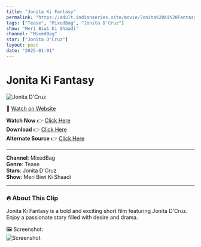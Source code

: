```yaml
---
title: "Jonita Ki Fantasy"
permalink: "https://adult.indianseries.site/movie/Jonita%20Ki%20Fantasy"
tags: ["Tease", "MixedBag", "Jonita D'Cruz"]
show: "Meri Biwi Ki Shaadi"
channel: "MixedBag"
star: ["Jonita D'Cruz"]
layout: post
date: "2025-01-01"
---
```


# Jonita Ki Fantasy

![Jonita D'Cruz](https://shorts.desisins.com/wp-content/uploads/2024/06/Jonita-D-Cruz-Fantasy-DesiSins.com_.jpg)

🔗 [Watch on Website](https://adult.indianseries.site/movie/Jonita%20Ki%20Fantasy)

**Watch Now** 👉 [Click Here](https://adult.indianseries.site/movie/Jonita%20Ki%20Fantasy)  
**Download** 👉 [Click Here](https://adult.indianseries.site/movie/Jonita%20Ki%20Fantasy)  
**Alternate Source** 👉 [Click Here](https://adult.indianseries.site/movie/Jonita%20Ki%20Fantasy)

---

**Channel**: MixedBag  
**Genre**: Tease  
**Stars**: Jonita D'Cruz  
**Show**: Meri Biwi Ki Shaadi

---

### 🔥 About This Clip

Jonita Ki Fantasy is a bold and exciting short film featuring Jonita D'Cruz. Enjoy a passionate story filled with desire and drama.
 
🖼️ Screenshot:  
![Screenshot](https://shorts.desisins.com/wp-content/uploads/2024/06/Jonita-D-Cruz-Fantasy-DesiSins.com_.jpg)
